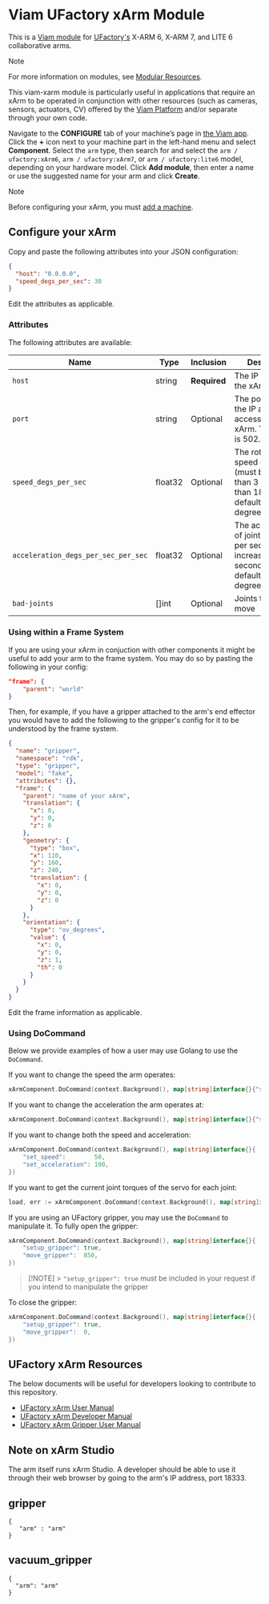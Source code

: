 # Viam UFactory xArm Module

This is a [Viam module](https://docs.viam.com/how-tos/create-module/) for [UFactory's](https://www.ufactory.cc/) X-ARM 6, X-ARM 7, and LITE 6 collaborative arms.

> [!NOTE]
> For more information on modules, see [Modular Resources](https://docs.viam.com/registry/#modular-resources).

This viam-xarm module is particularly useful in applications that require an xArm to be operated in conjunction with other resources (such as cameras, sensors, actuators, CV) offered by the [Viam Platform](https://www.viam.com/) and/or separate through your own code.

Navigate to the **CONFIGURE** tab of your machine’s page in [the Viam app](https://app.viam.com/). Click the **+** icon next to your machine part in the left-hand menu and select **Component**. Select the `arm` type, then search for and select the `arm / ufactory:xArm6`, `arm / ufactory:xArm7`, or `arm / ufactory:lite6` model, depending on your hardware model. Click **Add module**, then enter a name or use the suggested name for your arm and click **Create**.

> [!NOTE]
> Before configuring your xArm, you must [add a machine](https://docs.viam.com/fleet/machines/#add-a-new-machine).

## Configure your xArm

Copy and paste the following attributes into your JSON configuration:

```json
{
  "host": "0.0.0.0",
  "speed_degs_per_sec": 30
}
```

Edit the attributes as applicable.

### Attributes

The following attributes are available:

| Name                                | Type    | Inclusion    | Description                                                                                                      |
|-------------------------------------|---------|--------------|------------------------------------------------------------------------------------------------------------------|
| `host`                              | string  | **Required** | The IP address of the xArm.                                                                                      |
| `port`                              | string  | Optional     | The port at which the IP address accesses the xArm. The default is 502.                                          |
| `speed_degs_per_sec`                | float32 | Optional     | The rotational speed of the joints (must be greater than 3 and less than 180). The default is 50 degrees/second. |
| `acceleration_degs_per_sec_per_sec` | float32 | Optional     | The acceleration of joints in radians per second increase per second. The default is 100 degrees/second^2        |
| `bad-joints`                        | []int   | Optional     | Joints that cannot move                                                                                          |

### Using within a Frame System

If you are using your xArm in conjuction with other components it might be useful to add your arm to the frame system. You may do so by pasting the following in your config:

```json
"frame": {
    "parent": "world"
}
```

Then, for example, if you have a gripper attached to the arm's end effector you would have to add the following to the gripper's config for it to be understood by the frame system.

```json
{
  "name": "gripper",
  "namespace": "rdk",
  "type": "gripper",
  "model": "fake",
  "attributes": {},
  "frame": {
    "parent": "name of your xArm",
    "translation": {
      "x": 0,
      "y": 0,
      "z": 0
    },
    "geometry": {
      "type": "box",
      "x": 110,
      "y": 160,
      "z": 240,
      "translation": {
        "x": 0,
        "y": 0,
        "z": 0
      }
    },
    "orientation": {
      "type": "ov_degrees",
      "value": {
        "x": 0,
        "y": 0,
        "z": 1,
        "th": 0
      }
    }
  }
}
```

Edit the frame information as applicable.

### Using DoCommand

Below we provide examples of how a user may use Golang to use the `DoCommand`.

If you want to change the speed the arm operates:

```go
xArmComponent.DoCommand(context.Background(), map[string]interface{}{"set_speed": 50})
```

If you want to change the acceleration the arm operates at:

```go
xArmComponent.DoCommand(context.Background(), map[string]interface{}{"set_acceleration": 100})
```

If you want to change both the speed and acceleration:

```go
xArmComponent.DoCommand(context.Background(), map[string]interface{}{
    "set_speed":        50,
    "set_acceleration": 100,
})
```

If you want to get the current joint torques of the servo for each joint:

```go
load, err := xArmComponent.DoCommand(context.Background(), map[string]interface{}{"load": ""})
```

If you are using an UFactory gripper, you may use the `DoCommand` to manipulate it.
To fully open the gripper:

```go
xArmComponent.DoCommand(context.Background(), map[string]interface{}{
    "setup_gripper": true,
    "move_gripper":  850,
})
```

> [!NOTE] > `"setup_gripper": true` must be included in your request if you intend to manipulate the gripper

To close the gripper:

```go
xArmComponent.DoCommand(context.Background(), map[string]interface{}{
    "setup_gripper": true,
    "move_gripper":  0,
})
```

## UFactory xArm Resources

The below documents will be useful for developers looking to contribute to this repository.

- [UFactory xArm User Manual](https://www.ufactory.cc/wp-content/uploads/2023/05/xArm-User-Manual-V2.0.0.pdf)
- [UFactory xArm Developer Manual](https://www.ufactory.cc/wp-content/uploads/2023/04/xArm-Developer-Manual-V1.10.0.pdf)
- [UFactory xArm Gripper User Manual](http://download.ufactory.cc/xarm/tool/Gripper%20User%20Manual.pdf?v=1594857600061)

## Note on xArm Studio

The arm itself runs xArm Studio. A developer should be able to use it through their web browser by going to the arm's IP address, port 18333.

## gripper
```
{
   "arm" : "arm"
}
```

## vacuum_gripper
```
{
  "arm": "arm"
}
```
